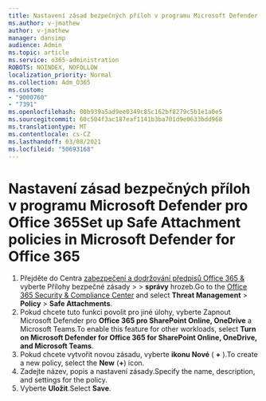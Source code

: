 ```yaml
---
title: Nastavení zásad bezpečných příloh v programu Microsoft Defender pro Office 365
ms.author: v-jmathew
author: v-jmathew
manager: dansimp
audience: Admin
ms.topic: article
ms.service: o365-administration
ROBOTS: NOINDEX, NOFOLLOW
localization_priority: Normal
ms.collection: Adm_O365
ms.custom:
- "9000760"
- "7391"
ms.openlocfilehash: 00b939a5ad9ee0349c85c162bf8279c5b1e1a0e5
ms.sourcegitcommit: 60c504f3ac187eaf1141b3ba701d9e0633bdd968
ms.translationtype: MT
ms.contentlocale: cs-CZ
ms.lasthandoff: 03/08/2021
ms.locfileid: "50693168"
---
```

# <a name="set-up-safe-attachment-policies-in-microsoft-defender-for-office-365"></a><span data-ttu-id="672ae-102">Nastavení zásad bezpečných příloh v programu Microsoft Defender pro Office 365</span><span class="sxs-lookup"><span data-stu-id="672ae-102">Set up Safe Attachment policies in Microsoft Defender for Office 365</span></span>

1. <span data-ttu-id="672ae-103">Přejděte do Centra [zabezpečení a dodržování předpisů Office 365 &](https://go.microsoft.com/fwlink/p/?linkid=2077143) vyberte Přílohy bezpečné zásady   >    >  **správy** hrozeb.</span><span class="sxs-lookup"><span data-stu-id="672ae-103">Go to the [Office 365 Security & Compliance Center](https://go.microsoft.com/fwlink/p/?linkid=2077143) and select **Threat Management** > **Policy** > **Safe Attachments**.</span></span>
2. <span data-ttu-id="672ae-104">Pokud chcete tuto funkci povolit pro jiné úlohy, vyberte Zapnout Microsoft Defender pro **Office 365 pro SharePoint Online, OneDrive** a Microsoft Teams.</span><span class="sxs-lookup"><span data-stu-id="672ae-104">To enable this feature for other workloads, select **Turn on Microsoft Defender for Office 365 for SharePoint Online, OneDrive, and Microsoft Teams**.</span></span>
3. <span data-ttu-id="672ae-105">Pokud chcete vytvořit novou zásadu, vyberte **ikonu Nové** ( **+** ).</span><span class="sxs-lookup"><span data-stu-id="672ae-105">To create a new policy, select the **New** (**+**) icon.</span></span>
4. <span data-ttu-id="672ae-106">Zadejte název, popis a nastavení zásady.</span><span class="sxs-lookup"><span data-stu-id="672ae-106">Specify the name, description, and settings for the policy.</span></span>
5. <span data-ttu-id="672ae-107">Vyberte **Uložit**.</span><span class="sxs-lookup"><span data-stu-id="672ae-107">Select **Save**.</span></span>
